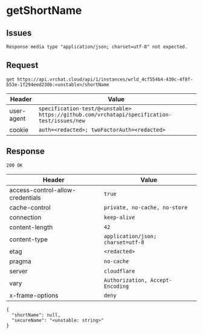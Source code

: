 # getShortName

## Issues
```
Response media type "application/json; charset=utf-8" not expected.
```

## Request
`get https://api.vrchat.cloud/api/1/instances/wrld_4cf554b4-430c-4f8f-b53e-1f294eed230b:<unstable>/shortName`

| Header | Value |
| ------ | ----- |
| user-agent | `specification-test/@<unstable> https://github.com/vrchatapi/specification-test/issues/new` |
| cookie | `auth=<redacted>; twoFactorAuth=<redacted>` |


## Response
`200 OK`

| Header | Value |
| ------ | ----- |
| access-control-allow-credentials | `true` |
| cache-control | `private, no-cache, no-store` |
| connection | `keep-alive` |
| content-length | `42` |
| content-type | `application/json; charset=utf-8` |
| etag | `<redacted>` |
| pragma | `no-cache` |
| server | `cloudflare` |
| vary | `Authorization, Accept-Encoding` |
| x-frame-options | `deny` |

```jsonc
{
  "shortName": null,
  "secureName": "<unstable: string>"
}
```
